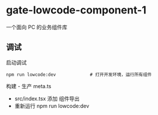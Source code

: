 # gate-lowcode-component-1

一个面向 PC 的业务组件库

## 调试
启动调试

```
npm run lowcode:dev             # 打开开发环境，运行所有组件
```

构建 - 生产 meta.ts 

- src/index.tsx 添加 组件导出
- 重新运行 npm run lowcode:dev

